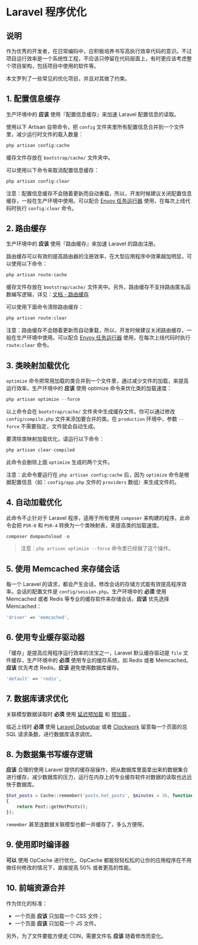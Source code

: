 # Laravel 程序优化
## 说明

作为优秀的开发者，在日常编码中，应积极培养书写高执行效率代码的意识。不过项目运行效率是一个系统性工程，不应该只停留在代码层面上，有时更应该考虑整个项目架构，包括项目中使用的软件等。

本文罗列了一些常见的优化项目，并且对其做了约束。

## 1. 配置信息缓存

生产环境中的 **应该** 使用『配置信息缓存』来加速 Laravel 配置信息的读取。

使用以下 Artisan 自带命令，把 `config` 文件夹里所有配置信息合并到一个文件里，减少运行时文件的载入数量：

```php
php artisan config:cache
```

缓存文件存放在 `bootstrap/cache/` 文件夹中。

可以使用以下命令来取消配置信息缓存：

```php
php artisan config:clear
```

注意：配置信息缓存不会随着更新而自动重载，所以，开发时候建议关闭配置信息缓存，一般在生产环境中使用。可以配合 [Envoy 任务运行器](https://laravel.com/docs/9.x/envoy) 使用，在每次上线代码时执行 `config:clear` 命令。

## 2. 路由缓存

生产环境中的 **应该** 使用『路由缓存』来加速 Laravel 的路由注册。

路由缓存可以有效的提高路由器的注册效率，在大型应用程序中效果越加明显，可以使用以下命令：

```php
php artisan route:cache
```

缓存文件存放在 `bootstrap/cache/` 文件夹中。另外，路由缓存不支持路由匿名函数编写逻辑，详见：[文档 - 路由缓存](https://laravel.com/docs/9.x/routing#route-caching)

可以使用下面命令清除路由缓存：

```php
php artisan route:clear
```

注意：路由缓存不会随着更新而自动重载，所以，开发时候建议关闭路由缓存，一般在生产环境中使用。可以配合 [Envoy 任务运行器](https://laravel.com/docs/9.x/envoy) 使用，在每次上线代码时执行 `route:clear` 命令。

## 3. 类映射加载优化

`optimize` 命令把常用加载的类合并到一个文件里，通过减少文件的加载，来提高运行效率。生产环境中的 **应该** 使用 optimize 命令来优化类的加载速度：

```php
php artisan optimize --force
```

以上命令会在 `bootstrap/cache/` 文件夹中生成缓存文件。你可以通过修改 `config/compile.php` 文件来添加要合并的类。在 `production` 环境中，参数 `--force` 不需要指定，文件就会自动生成。

要清除类映射加载优化，请运行以下命令：

```php
php artisan clear-compiled
```

此命令会删除上面 `optimize` 生成的两个文件。

注意：此命令要运行在 `php artisan config:cache` 后，因为 `optimize` 命令是根据配置信息（如：`config/app.php` 文件的 `providers` 数组）来生成文件的。

## 4. 自动加载优化

此命令不止针对于 Laravel 程序，适用于所有使用 `composer` 来构建的程序。此命令会把 `PSR-0` 和 `PSR-4` 转换为一个类映射表，来提高类的加载速度。

```php
composer dumpautoload -o
```

> 注意：`php artisan optimize --force` 命令里已经做了这个操作。

## 5. 使用 Memcached 来存储会话

每一个 Laravel 的请求，都会产生会话，修改会话的存储方式能有效提高程序效率。会话的配置文件是 `config/session.php`。生产环境中的 **必须** 使用 Memcached 或者 Redis 等专业的缓存软件来存储会话，**应该** 优先选择 Memcached：

```php
'driver' => 'memcached',
```

## 6. 使用专业缓存驱动器

「缓存」是提高应用程序运行效率的法宝之一，Laravel 默认缓存驱动是 `file` 文件缓存，生产环境中的 **必须** 使用专业的缓存系统，如 Redis 或者 Memcached。**应该** 优先考虑 Redis。**应该** 避免使用数据库缓存。

```php
'default' => 'redis',
```

## 7. 数据库请求优化

关联模型数据读取时 **必须** 使用 [延迟预加载](https://laravel.com/docs/9.x/eloquent-relationships#lazy-eager-loading) 和 [预加载](https://laravel.com/docs/9.x/eloquent-relationships#eager-loading) 。

临近上线时 **必须** 使用 [Laravel Debugbar](https://github.com/barryvdh/laravel-debugbar) 或者 [Clockwork](https://learnku.com/laravel/t/23) 留意每一个页面的总 SQL 请求条数，进行数据库请求调优。

## 8. 为数据集书写缓存逻辑

**应该** 合理的使用 Laravel 提供的缓存层操作，把从数据库里面拿出来的数据集合进行缓存，减少数据库的压力，运行在内存上的专业缓存软件对数据的读取也远远快于数据库。

```php
$hot_posts = Cache::remember('posts.hot_posts', $minutes = 30, function()
{
    return Post::getHotPosts();
});
```

`remember` 甚至连数据关联模型也都一并缓存了，多么方便呀。

## 9. 使用即时编译器

**可以** 使用 OpCache 进行优化。OpCache 都能轻轻松松的让你的应用程序在不用做任何修改的情况下，直接提高 50% 或者更高的性能。

## 10. 前端资源合并

作为优化的标准：

- 一个页面 **应该** 只加载一个 CSS 文件；
- 一个页面 **应该** 只加载一个 JS 文件。

另外，为了文件要能方便走 CDN，需要文件名 **应该** 随着修改而变化。

